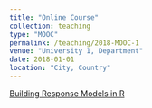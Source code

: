 ```yaml
---
title: "Online Course"
collection: teaching
type: "MOOC"
permalink: /teaching/2018-MOOC-1
venue: "University 1, Department"
date: 2018-01-01
location: "City, Country"
---
```


[Building Response Models in R](https://www.datacamp.com/courses/building-response-models-in-r)
